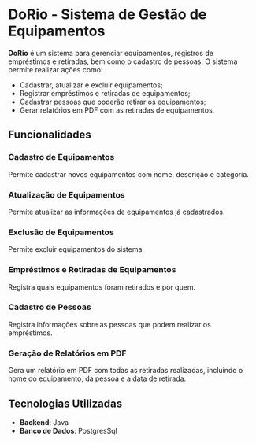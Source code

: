 # DoRio - Sistema de Gestão de Equipamentos

**DoRio** é um sistema para gerenciar equipamentos, registros de empréstimos e retiradas, bem como o cadastro de pessoas. O sistema permite realizar ações como:

- Cadastrar, atualizar e excluir equipamentos;
- Registrar empréstimos e retiradas de equipamentos;
- Cadastrar pessoas que poderão retirar os equipamentos;
- Gerar relatórios em PDF com as retiradas de equipamentos.

## Funcionalidades

### Cadastro de Equipamentos
Permite cadastrar novos equipamentos com nome, descrição e categoria.

### Atualização de Equipamentos
Permite atualizar as informações de equipamentos já cadastrados.

### Exclusão de Equipamentos
Permite excluir equipamentos do sistema.

### Empréstimos e Retiradas de Equipamentos
Registra quais equipamentos foram retirados e por quem.

### Cadastro de Pessoas
Registra informações sobre as pessoas que podem realizar os empréstimos.

### Geração de Relatórios em PDF
Gera um relatório em PDF com todas as retiradas realizadas, incluindo o nome do equipamento, da pessoa e a data de retirada.

## Tecnologias Utilizadas

- **Backend**: Java
- **Banco de Dados**: PostgresSql

